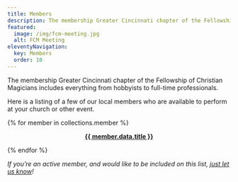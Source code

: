 ```yaml
---
title: Members
description: The membership Greater Cincinnati chapter of the Fellowship of Christian Magicians includes everything from hobbyists to full-time professionals.
featured:
  image: /img/fcm-meeting.jpg
  alt: FCM Meeting
eleventyNavigation:
  key: Members
  order: 10
---
```

The membership Greater Cincinnati chapter of the Fellowship of Christian Magicians includes everything from hobbyists to full-time professionals.

Here is a listing of a few of our local members who are available to perform at your church or other event.

{% for member in collections.member %}
<p style="text-align: center"><a href="{{ member.url}}"><strong>{{ member.data.title }}</strong></a></p>
{% endfor %}

_If you’re an active member, and would like to be included on this list, [just let us know](/contact/)!_
